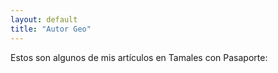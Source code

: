 ```yaml
---
layout: default
title: "Autor Geo"
---
```


Estos son algunos de mis artículos en Tamales con Pasaporte:

